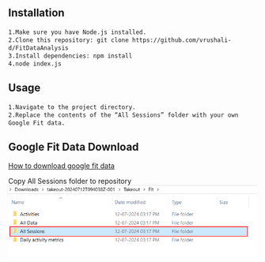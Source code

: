 ## Installation
    1.Make sure you have Node.js installed.
    2.Clone this repository: git clone https://github.com/vrushali-d/FitDataAnalysis
    3.Install dependencies: npm install
    4.node index.js

## Usage
    1.Navigate to the project directory.
    2.Replace the contents of the “All Sessions” folder with your own Google Fit data.

## Google Fit Data Download
[How to download google fit data](https://support.google.com/fit/answer/3024190?hl=en)

Copy All Sessions folder to repository
![image](./Assets/Fit.png)